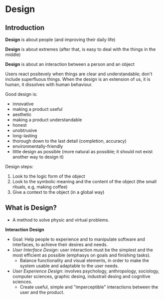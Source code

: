 Design
======

Introduction
----------

**Design** is about people (and improving their daily life)

**Design** is about extremes (after that, is easy to deal with the things in the middle)

**Design** is about an interaction between a person and an object

Users react positevely when things are clear and understandable; don't include superfluous things. When the design is an extension of us, it is human, it dissolves with human behaviour.

Good design is:
  * innovative
  * making a product useful
  * aesthetic
  * making a product understandable
  * honest
  * unobtrusive
  * long-lasting
  * thorough down to the last detail (completion, accuracy)
  * environmentally-friendly
  * little design as possible (more natural as possible; it should not exist another way to design it)

Design steps:
  1. Look to the logic form of the object
  2. Look to the symbolic meaning and the content of the object (the small rituals, e.g, making coffee)
  3. Give a context to the object (in a global way)


What is Design?
-----------------

* A method to solve physic and virtual problems.


**Interaction Design**

* Goal: Help people to experience and to manipulate software and interfaces, to achieve their desires and needs.
* _User Interface Design_: user interaction must be the simplest and the most efficient as possible (emphasys on goals and finishing tasks).
  - Balance functionality and visual elements, in order to make the system usable and adaptable to the user needs.
* _User Experience Design_: involves psychology, anthropology, sociology, computer sciences, graphic desing, industrail desing and cognitive sciences.
  - Create useful, simple and "imperceptible" interactions between the user and the product.
